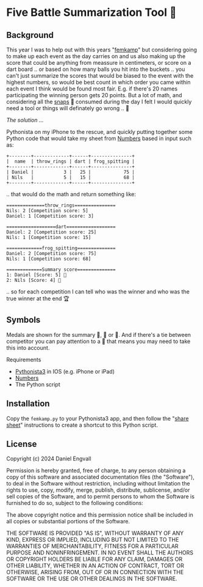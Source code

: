 # Five Battle Summarization Tool 🎯

## Background

This year I was to help out with this years "[femkamp](https://visitsweden.com/what-to-do/culture-history-and-art/swedish-traditions/midsummer-tradition/midsummer-sweden-something-another-world/)" but considering going to make up each event as the day carries on and us also making up the score that could be anything from meassure in centimeters, or score on a dart board .. or based on how many balls you hit into the buckets .. you can't just summarize the scores that would be biased to the event with the highest numbers, so would be best count in which order you came within each event I think would be found most fair. E.g. if there's 20 names participating the winning person gets 20 points. But a lot of math, and considering all the [snaps](https://en.wikipedia.org/wiki/Snaps) 🥃 consumed during the day I felt I would quickly need a tool or things will definately go wrong .. 🥴

*The solution ...* 

Pythonista on my iPhone to the rescue, and quickly putting together some Python code that would take my sheet from [Numbers](https://apps.apple.com/se/app/numbers/id361304891?l=en-GB) based in input such as:

```
+--------+-------------+------+---------------+
|  name  | throw_rings | dart | frog_spitting |
+--------+-------------+------+---------------+
| Daniel |           3 |   25 |            75 |
| Nils   |           5 |   15 |            68 |
+--------+-------------+------+---------------+
```

.. that would do the math and return something like:

```
==============throw_rings===============
Nils: 2 [Competition score: 5]
Daniel: 1 [Competition score: 3]

==================dart==================
Daniel: 2 [Competition score: 25]
Nils: 1 [Competition score: 15]

=============frog_spitting==============
Daniel: 2 [Competition score: 75]
Nils: 1 [Competition score: 68]

=============Summary score==============
1: Daniel [Score: 5] 🥇
2: Nils [Score: 4] 🥈
```

.. so for each competition I can tell who was the winner and who was the true winner at the end 🏆

## Symbols

Medals are shown for the summary 🥇, 🥈 or 🥉. And if there's a tie between competitor you can pay attention to a 🤝 that means you may need to take this into account.

Requirements

- [Pythonista3](https://www.google.com/url?sa=t&source=web&rct=j&opi=89978449&url=https://apps.apple.com/us/app/pythonista-3/id1085978097&ved=2ahUKEwi6m__Gz4eHAxWWExAIHVj4B8wQFnoECBcQAQ&usg=AOvVaw3bRq2p9kAOLiy2adnnJViz) in IOS (e.g. iPhone or iPad)
- [Numbers](https://www.google.com/url?sa=t&source=web&rct=j&opi=89978449&url=https://apps.apple.com/us/app/numbers/id361304891&ved=2ahUKEwjzp_Xcz4eHAxWgHRAIHdBqDpQQFnoECBIQAQ&usg=AOvVaw2AJR2YTDAgs76wFDXHCm_K)
- The Python script

## Installation

Copy the `femkamp.py`  to your Pythonista3 app, and then follow the "[share sheet](https://omz-software.com/pythonista/docs-3.4/py3/ios/pythonista_shortcuts.html#pythonista-share-extension)" instructions to create a shortcut to this Python script.

## License

Copyright (c) 2024 Daniel Engvall

Permission is hereby granted, free of charge, to any person obtaining a copy
of this software and associated documentation files (the "Software"), to deal
in the Software without restriction, including without limitation the rights
to use, copy, modify, merge, publish, distribute, sublicense, and/or sell
copies of the Software, and to permit persons to whom the Software is
furnished to do so, subject to the following conditions:

The above copyright notice and this permission notice shall be included in all
copies or substantial portions of the Software.

THE SOFTWARE IS PROVIDED "AS IS", WITHOUT WARRANTY OF ANY KIND, EXPRESS OR
IMPLIED, INCLUDING BUT NOT LIMITED TO THE WARRANTIES OF MERCHANTABILITY,
FITNESS FOR A PARTICULAR PURPOSE AND NONINFRINGEMENT. IN NO EVENT SHALL THE
AUTHORS OR COPYRIGHT HOLDERS BE LIABLE FOR ANY CLAIM, DAMAGES OR OTHER
LIABILITY, WHETHER IN AN ACTION OF CONTRACT, TORT OR OTHERWISE, ARISING FROM,
OUT OF OR IN CONNECTION WITH THE SOFTWARE OR THE USE OR OTHER DEALINGS IN THE
SOFTWARE.